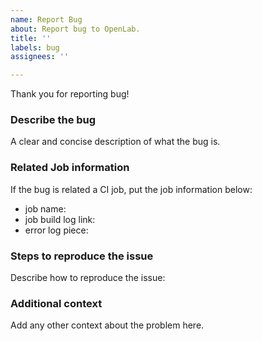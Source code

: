 ```yaml
---
name: Report Bug
about: Report bug to OpenLab.
title: ''
labels: bug
assignees: ''

---
```


Thank you for reporting bug!

### Describe the bug
A clear and concise description of what the bug is.

### Related Job information
If the bug is related a CI job, put the job information below:
* job name:
* job build log link:
* error log piece:

### Steps to reproduce the issue
Describe how to reproduce the issue:


### Additional context
Add any other context about the problem here.
